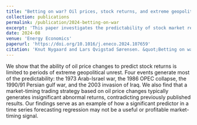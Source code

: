 ```yaml
---
title: "Betting on war? Oil prices, stock returns, and extreme geopolitical events"
collection: publications
permalink: /publication/2024-betting-on-war
excerpt: 'This paper investigates the predictability of stock market returns by lagged oil price changes.'
date: 2024-08
venue: 'Energy Economics'
paperurl: 'https://doi.org/10.1016/j.eneco.2024.107659'
citation: 'Knut Nygaard and Lars Qvigstad Sørensen. &quot;Betting on war? Oil prices, stock returns, and extreme geopolitical events&quot; <i>Energy Economics</i>. Volume 136, 2024, 107659.'
---
```


We show that the ability of oil price changes to predict stock returns is limited to periods of extreme geopolitical unrest. Four events generate most of the predictability: the 1973 Arab-Israel war, the 1986 OPEC collapse, the 1990/91 Persian gulf war, and the 2003 invasion of Iraq. We also find that a market-timing trading strategy based on oil price changes typically generates insignificant abnormal returns, contradicting previously published results. Our findings serve as an example of how a significant predictor in a time series forecasting regression may not be a useful or profitable market-timing signal.
